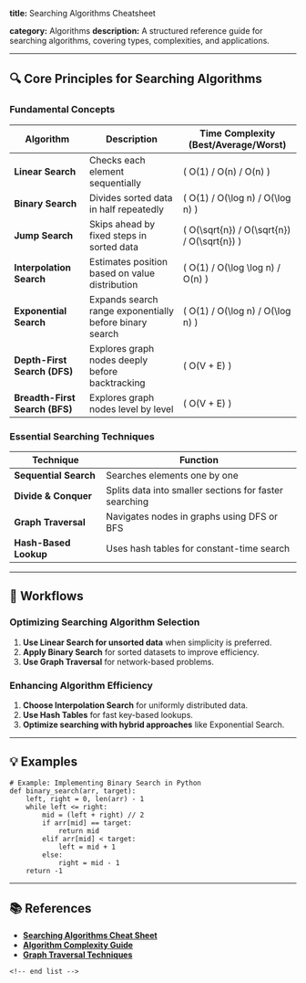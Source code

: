 **title:** Searching Algorithms Cheatsheet

**category:** Algorithms
**description:** A structured reference guide for searching algorithms, covering types, complexities, and applications.

---

## 🔍 **Core Principles for Searching Algorithms**

### **Fundamental Concepts**

| Algorithm                            | Description                                             | Time Complexity (Best/Average/Worst)          |
| ------------------------------------ | ------------------------------------------------------- | --------------------------------------------- |
| **Linear Search**              | Checks each element sequentially                        | \( O(1) / O(n) / O(n) \)                      |
| **Binary Search**              | Divides sorted data in half repeatedly                  | \( O(1) / O(\log n) / O(\log n) \)            |
| **Jump Search**                | Skips ahead by fixed steps in sorted data               | \( O(\sqrt{n}) / O(\sqrt{n}) / O(\sqrt{n}) \) |
| **Interpolation Search**       | Estimates position based on value distribution          | \( O(1) / O(\log \log n) / O(n) \)            |
| **Exponential Search**         | Expands search range exponentially before binary search | \( O(1) / O(\log n) / O(\log n) \)            |
| **Depth-First Search (DFS)**   | Explores graph nodes deeply before backtracking         | \( O(V + E) \)                                |
| **Breadth-First Search (BFS)** | Explores graph nodes level by level                     | \( O(V + E) \)                                |

### **Essential Searching Techniques**

| Technique                   | Function                                               |
| --------------------------- | ------------------------------------------------------ |
| **Sequential Search** | Searches elements one by one                           |
| **Divide & Conquer**  | Splits data into smaller sections for faster searching |
| **Graph Traversal**   | Navigates nodes in graphs using DFS or BFS             |
| **Hash-Based Lookup** | Uses hash tables for constant-time search              |

---

## 🔄 **Workflows**

### **Optimizing Searching Algorithm Selection**

1. **Use Linear Search for unsorted data** when simplicity is preferred.
2. **Apply Binary Search** for sorted datasets to improve efficiency.
3. **Use Graph Traversal** for network-based problems.

### **Enhancing Algorithm Efficiency**

1. **Choose Interpolation Search** for uniformly distributed data.
2. **Use Hash Tables** for fast key-based lookups.
3. **Optimize searching with hybrid approaches** like Exponential Search.

---

## 💡 **Examples**

```plaintext
# Example: Implementing Binary Search in Python
def binary_search(arr, target):  
    left, right = 0, len(arr) - 1  
    while left <= right:  
        mid = (left + right) // 2  
        if arr[mid] == target:  
            return mid  
        elif arr[mid] < target:  
            left = mid + 1  
        else:  
            right = mid - 1  
    return -1  
```

---

## 📚 **References**

- **[Searching Algorithms Cheat Sheet](https://www.geeksforgeeks.org/searching-algorithms/)**
- **[Algorithm Complexity Guide](https://www.bigocheatsheet.com/)**
- **[Graph Traversal Techniques](https://www.programiz.com/dsa/graph-searching-algorithms)**

```
<!-- end list -->
```
